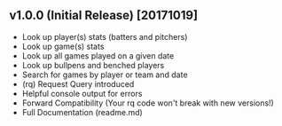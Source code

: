 ## v1.0.0 (Initial Release) [20171019]
* Look up player(s) stats (batters and pitchers)
* Look up game(s) stats
* Look up all games played on a given date
* Look up bullpens and benched players
* Search for games by player or team and date
* (rq) Request Query introduced
* Helpful console output for errors
* Forward Compatibility (Your rq code won't break with new versions!)
* Full Documentation (readme.md)
